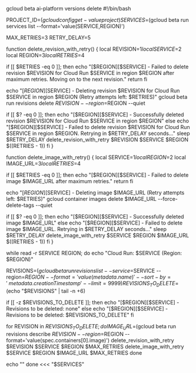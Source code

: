 gcloud beta ai-platform versions delete
#!/bin/bash

PROJECT_ID=$(gcloud config get-value project)
SERVICES=$(gcloud beta run services list --format='value(SERVICE,REGION)')

MAX_RETRIES=3
RETRY_DELAY=5

function delete_revision_with_retry() {
  local REVISION=$1
  local SERVICE=$2
  local REGION=$3
  local RETRIES=$4

  if [[ $RETRIES -eq 0 ]]; then
    echo "[$REGION][$SERVICE] - Failed to delete revision $REVISION for Cloud Run $SERVICE in region $REGION after maximum retries. Moving on to the next revision."
    return
  fi

  echo "[$REGION][$SERVICE] - Deleting revision $REVISION for Cloud Run $SERVICE in region $REGION (Retry attempts left: $RETRIES)"
  gcloud beta run revisions delete $REVISION --region=$REGION --quiet

  if [[ $? -eq 0 ]]; then
    echo "[$REGION][$SERVICE] - Successfully deleted revision $REVISION for Cloud Run $SERVICE in region $REGION"
  else
    echo "[$REGION][$SERVICE] - Failed to delete revision $REVISION for Cloud Run $SERVICE in region $REGION. Retrying in $RETRY_DELAY seconds..."
    sleep $RETRY_DELAY
    delete_revision_with_retry $REVISION $SERVICE $REGION $((RETRIES - 1))
  fi
}

function delete_image_with_retry() {
  local SERVICE=$1
  local REGION=$2
  local IMAGE_URL=$3
  local RETRIES=$4

  if [[ $RETRIES -eq 0 ]]; then
    echo "[$REGION][$SERVICE] - Failed to delete image $IMAGE_URL after maximum retries."
    return
  fi

  echo "[$REGION][$SERVICE] - Deleting image $IMAGE_URL (Retry attempts left: $RETRIES)"
  gcloud container images delete $IMAGE_URL --force-delete-tags --quiet

  if [[ $? -eq 0 ]]; then
    echo "[$REGION][$SERVICE] - Successfully deleted image $IMAGE_URL"
  else
    echo "[$REGION][$SERVICE] - Failed to delete image $IMAGE_URL. Retrying in $RETRY_DELAY seconds..."
    sleep $RETRY_DELAY
    delete_image_with_retry $SERVICE $REGION $IMAGE_URL $((RETRIES - 1))
  fi
}

while read -r SERVICE REGION; do
  echo "Cloud Run: $SERVICE (Region: $REGION)"

  REVISIONS=$(gcloud beta run revisions list --service=$SERVICE --region=$REGION --format='value(metadata.name)' --sort-by='~metadata.creationTimestamp' --limit=9999)
  REVISIONS_TO_DELETE=$(echo "$REVISIONS" | tail -n +6)

  if [[ -z $REVISIONS_TO_DELETE ]]; then
    echo "[$REGION][$SERVICE] - Revisions to be deleted: none"
  else
    echo "[$REGION][$SERVICE] - Revisions to be deleted: $REVISIONS_TO_DELETE"
  fi

  for REVISION in $REVISIONS_TO_DELETE; do
    IMAGE_URL=$(gcloud beta run revisions describe $REVISION --region=$REGION --format='value(spec.containers[0].image)')
    delete_revision_with_retry $REVISION $SERVICE $REGION $MAX_RETRIES
    delete_image_with_retry $SERVICE $REGION $IMAGE_URL $MAX_RETRIES
  done

  echo ""
done <<< "$SERVICES"
